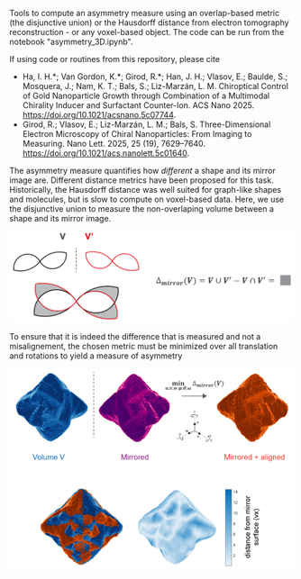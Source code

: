 Tools to compute an asymmetry measure using an overlap-based metric (the disjunctive union) or the Hausdorff distance from electron tomography reconstruction - or any voxel-based object. The code can be run from the notebook "asymmetry_3D.ipynb".

If using code or routines from this repository, please cite
- Ha, I. H.\*; Van Gordon, K.\*; Girod, R.\*; Han, J. H.; Vlasov, E.; Baulde, S.; Mosquera, J.; Nam, K. T.; Bals, S.; Liz-Marzán, L. M. Chiroptical Control of Gold Nanoparticle Growth through Combination of a Multimodal Chirality Inducer and Surfactant Counter-Ion. ACS Nano 2025. https://doi.org/10.1021/acsnano.5c07744.
- Girod, R.; Vlasov, E.; Liz-Marzán, L. M.; Bals, S. Three-Dimensional Electron Microscopy of Chiral Nanoparticles: From Imaging to Measuring. Nano Lett. 2025, 25 (19), 7629–7640. https://doi.org/10.1021/acs.nanolett.5c01640.

The asymmetry measure quantifies how *different* a shape and its mirror image are. Different distance metrics have been proposed for this task. Historically, the Hausdorff distance was well suited for graph-like shapes and molecules, but is slow to compute on voxel-based data. Here, we use the disjunctive union to measure the non-overlaping volume between a shape and its mirror image.

![alt text](description/disjunctive-union.png)

To ensure that it is indeed the difference that is measured and not a misalignement, the chosen metric must be minimized over all translation and rotations to yield a measure of asymmetry

![alt text](description/asymmetry-measure.png)


